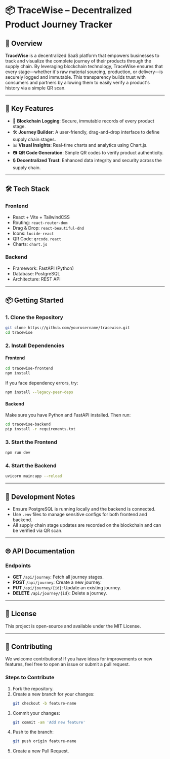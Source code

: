 # 📦 TraceWise – Decentralized Product Journey Tracker

## 📝 Overview
**TraceWise** is a decentralized SaaS platform that empowers businesses to track and visualize the complete journey of their products through the supply chain. By leveraging blockchain technology, TraceWise ensures that every stage—whether it's raw material sourcing, production, or delivery—is securely logged and immutable. This transparency builds trust with consumers and partners by allowing them to easily verify a product's history via a simple QR scan.

---

## 🚀 Key Features
- 🔗 **Blockchain Logging**: Secure, immutable records of every product stage.
- 🛠️ **Journey Builder**: A user-friendly, drag-and-drop interface to define supply chain stages.
- 📊 **Visual Insights**: Real-time charts and analytics using Chart.js.
- 📷 **QR Code Generation**: Simple QR codes to verify product authenticity.
- 🔒 **Decentralized Trust**: Enhanced data integrity and security across the supply chain.

---

## 🛠 Tech Stack
### Frontend
- React + Vite + TailwindCSS  
- Routing: `react-router-dom`
- Drag & Drop: `react-beautiful-dnd`
- Icons: `lucide-react`
- QR Code: `qrcode.react`
- Charts: `chart.js`

### Backend
- Framework: FastAPI (Python)
- Database: PostgreSQL
- Architecture: REST API

---

## 📦 Getting Started
### 1. Clone the Repository
```bash
git clone https://github.com/yourusername/tracewise.git
cd tracewise
```

### 2. Install Dependencies
#### Frontend
```bash
cd tracewise-frontend
npm install
```
If you face dependency errors, try:
```bash
npm install --legacy-peer-deps
```

#### Backend
Make sure you have Python and FastAPI installed. Then run:
```bash
cd tracewise-backend
pip install -r requirements.txt
```

### 3. Start the Frontend
```bash
npm run dev
```

### 4. Start the Backend
```bash
uvicorn main:app --reload
```

---

## 🧪 Development Notes
- Ensure PostgreSQL is running locally and the backend is connected.
- Use `.env` files to manage sensitive configs for both frontend and backend.
- All supply chain stage updates are recorded on the blockchain and can be verified via QR scan.

---

## 🌐 API Documentation
### Endpoints
- **GET** `/api/journey`: Fetch all journey stages.
- **POST** `/api/journey`: Create a new journey.
- **PUT** `/api/journey/{id}`: Update an existing journey.
- **DELETE** `/api/journey/{id}`: Delete a journey.

---

## 📘 License
This project is open-source and available under the MIT License.

---

## 👥 Contributing
We welcome contributions! If you have ideas for improvements or new features, feel free to open an issue or submit a pull request.

### Steps to Contribute
1. Fork the repository.
2. Create a new branch for your changes:
   ```bash
   git checkout -b feature-name
   ```
3. Commit your changes:
   ```bash
   git commit -am 'Add new feature'
   ```
4. Push to the branch:
   ```bash
   git push origin feature-name
   ```
5. Create a new Pull Request.